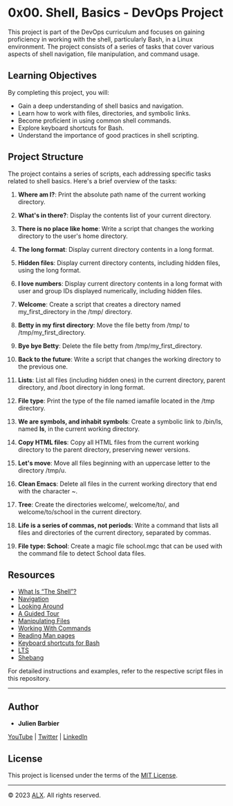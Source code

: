 # 0x00. Shell, Basics - DevOps Project

This project is part of the DevOps curriculum and focuses on gaining proficiency in working with the shell, particularly Bash, in a Linux environment. The project consists of a series of tasks that cover various aspects of shell navigation, file manipulation, and command usage.

## Learning Objectives

By completing this project, you will:

- Gain a deep understanding of shell basics and navigation.
- Learn how to work with files, directories, and symbolic links.
- Become proficient in using common shell commands.
- Explore keyboard shortcuts for Bash.
- Understand the importance of good practices in shell scripting.

## Project Structure

The project contains a series of scripts, each addressing specific tasks related to shell basics. Here's a brief overview of the tasks:

1. **Where am I?**: Print the absolute path name of the current working directory.

2. **What's in there?**: Display the contents list of your current directory.

3. **There is no place like home**: Write a script that changes the working directory to the user's home directory.

4. **The long format**: Display current directory contents in a long format.

5. **Hidden files**: Display current directory contents, including hidden files, using the long format.

6. **I love numbers**: Display current directory contents in a long format with user and group IDs displayed numerically, including hidden files.

7. **Welcome**: Create a script that creates a directory named my_first_directory in the /tmp/ directory.

8. **Betty in my first directory**: Move the file betty from /tmp/ to /tmp/my_first_directory.

9. **Bye bye Betty**: Delete the file betty from /tmp/my_first_directory.

10. **Back to the future**: Write a script that changes the working directory to the previous one.

11. **Lists**: List all files (including hidden ones) in the current directory, parent directory, and /boot directory in long format.

12. **File type**: Print the type of the file named iamafile located in the /tmp directory.

13. **We are symbols, and inhabit symbols**: Create a symbolic link to /bin/ls, named __ls__, in the current working directory.

14. **Copy HTML files**: Copy all HTML files from the current working directory to the parent directory, preserving newer versions.

15. **Let's move**: Move all files beginning with an uppercase letter to the directory /tmp/u.

16. **Clean Emacs**: Delete all files in the current working directory that end with the character ~.

17. **Tree**: Create the directories welcome/, welcome/to/, and welcome/to/school in the current directory.

18. **Life is a series of commas, not periods**: Write a command that lists all files and directories of the current directory, separated by commas.

19. **File type: School**: Create a magic file school.mgc that can be used with the command file to detect School data files.

## Resources

- [What Is “The Shell”?](http://linuxcommand.org/lc3_lts0010.php)
- [Navigation](http://linuxcommand.org/lc3_lts0020.php)
- [Looking Around](http://linuxcommand.org/lc3_lts0030.php)
- [A Guided Tour](http://linuxcommand.org/lc3_lts0040.php)
- [Manipulating Files](http://linuxcommand.org/lc3_lts0050.php)
- [Working With Commands](http://linuxcommand.org/lc3_lts0060.php)
- [Reading Man pages](http://linuxcommand.org/lc3_man_pages/man1.html)
- [Keyboard shortcuts for Bash](https://www.howtogeek.com/181/keyboard-shortcuts-for-bash-command-shell-for-ubuntu-debian-suse-redhat-linux-etc/)
- [LTS](https://wiki.ubuntu.com/LTS)
- [Shebang](https://en.wikipedia.org/wiki/Shebang_%28Unix%29)

For detailed instructions and examples, refer to the respective script files in this repository.

---

## Author

- **Julien Barbier**

[YouTube](https://www.youtube.com/@0xJulien) | [Twitter](https://twitter.com/julienbarbier42) | [LinkedIn](https://www.linkedin.com/in/julienbarbier/)

## License

This project is licensed under the terms of the [MIT License](LICENSE).

---

© 2023 [ALX](https://www.alxafrica.com/). All rights reserved.
